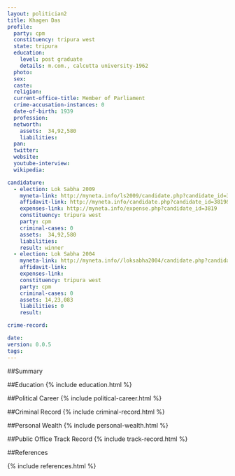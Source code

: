 ```yaml
---
layout: politician2
title: Khagen Das
profile: 
  party: cpm
  constituency: tripura west
  state: tripura
  education: 
    level: post graduate
    details: m.com., calcutta university-1962
  photo: 
  sex: 
  caste: 
  religion: 
  current-office-title: Member of Parliament
  crime-accusation-instances: 0
  date-of-birth: 1939
  profession: 
  networth: 
    assets:  34,92,580
    liabilities: 
  pan: 
  twitter: 
  website: 
  youtube-interview: 
  wikipedia: 

candidature: 
  - election: Lok Sabha 2009
    myneta-link: http://myneta.info/ls2009/candidate.php?candidate_id=3819
    affidavit-link: http://myneta.info/candidate.php?candidate_id=3819&scan=original
    expenses-link: http://myneta.info/expense.php?candidate_id=3819
    constituency: tripura west 
    party: cpm
    criminal-cases: 0
    assets:  34,92,580
    liabilities: 
    result: winner 
  - election: Lok Sabha 2004
    myneta-link: http://myneta.info//loksabha2004/candidate.php?candidate_id=3883
    affidavit-link: 
    expenses-link: 
    constituency: tripura west 
    party: cpm
    criminal-cases: 0
    assets: 14,23,083
    liabilities: 0
    result:  

crime-record: 

date: 
version: 0.0.5
tags: 
---
```

##Summary


##Education
{% include education.html %}


##Political Career
{% include political-career.html %}


##Criminal Record
{% include criminal-record.html %}


##Personal Wealth
{% include personal-wealth.html %}


##Public Office Track Record
{% include track-record.html %}


##References


{% include references.html %}